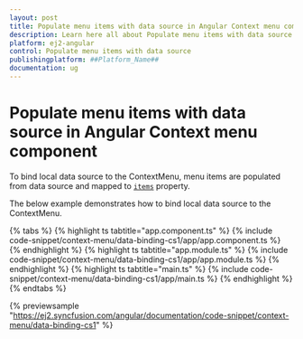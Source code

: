 ```yaml
---
layout: post
title: Populate menu items with data source in Angular Context menu component | Syncfusion
description: Learn here all about Populate menu items with data source in Syncfusion ##Platform_Name## Context menu component of Syncfusion Essential JS 2 and more.
platform: ej2-angular
control: Populate menu items with data source 
publishingplatform: ##Platform_Name##
documentation: ug
---
```


# Populate menu items with data source in Angular Context menu component

To bind local data source to the ContextMenu, menu items are populated from data source and mapped
to [`items`](https://ej2.syncfusion.com/angular/documentation/api/context-menu/menuItemModel/#items) property.

The below example demonstrates how to bind local data source to the ContextMenu.

{% tabs %}
{% highlight ts tabtitle="app.component.ts" %}
{% include code-snippet/context-menu/data-binding-cs1/app/app.component.ts %}
{% endhighlight %}
{% highlight ts tabtitle="app.module.ts" %}
{% include code-snippet/context-menu/data-binding-cs1/app/app.module.ts %}
{% endhighlight %}
{% highlight ts tabtitle="main.ts" %}
{% include code-snippet/context-menu/data-binding-cs1/app/main.ts %}
{% endhighlight %}
{% endtabs %}
  
{% previewsample "https://ej2.syncfusion.com/angular/documentation/code-snippet/context-menu/data-binding-cs1" %}
